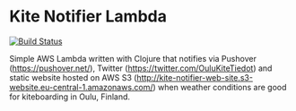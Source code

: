 # Kite Notifier Lambda #

[![Build Status](https://travis-ci.org/mikkoronkkomaki/kite-notifier-lambda.svg)](https://travis-ci.org/mikkoronkkomaki/kite-notifier-lambda)

Simple AWS Lambda written with Clojure that notifies via Pushover (https://pushover.net/), Twitter (https://twitter.com/OuluKiteTiedot) and static website hosted on AWS S3 (http://kite-notifier-web-site.s3-website.eu-central-1.amazonaws.com/) when weather conditions are good for kiteboarding in Oulu, Finland. 
